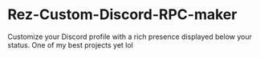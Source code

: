 # Rez-Custom-Discord-RPC-maker
Customize your Discord profile with a rich presence displayed below your status. One of my best projects yet lol
